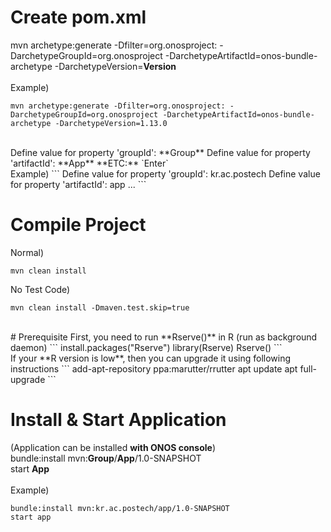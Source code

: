 # Create pom.xml   

mvn archetype:generate -Dfilter=org.onosproject: -DarchetypeGroupId=org.onosproject -DarchetypeArtifactId=onos-bundle-archetype -DarchetypeVersion=**Version**  
<br>
Example)  
```
mvn archetype:generate -Dfilter=org.onosproject: -DarchetypeGroupId=org.onosproject -DarchetypeArtifactId=onos-bundle-archetype -DarchetypeVersion=1.13.0
```

<br>
Define value for property 'groupId': **Group**  
Define value for property 'artifactId': **App**  
**ETC:** `Enter`  
<br>
Example)
```
Define value for property 'groupId': kr.ac.postech 
Define value for property 'artifactId': app
<Enter>...
```
<br>

# Compile Project  

Normal)  
```
mvn clean install
```

No Test Code)  
```
mvn clean install -Dmaven.test.skip=true
```
<br>
# Prerequisite  
First, you need to run **Rserve()** in R (run as background daemon)  
```
install.packages("Rserve")
library(Rserve)
Rserve()
```
<br>
If your **R version is low**, then you can upgrade it using following instructions  
```
add-apt-repository ppa:marutter/rrutter
apt update
apt full-upgrade
```
<br>

# Install & Start Application  

(Application can be installed **with ONOS console**)  
bundle:install mvn:**Group**/**App**/1.0-SNAPSHOT  
start **App**  
<br>
Example)  
```
bundle:install mvn:kr.ac.postech/app/1.0-SNAPSHOT
start app
```